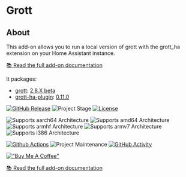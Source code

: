 # Grott

## About

This add-on allows you to run a local version of grott with the grott_ha extension on your Home Assistant instance.

[:books: Read the full add-on documentation][docs]

It packages:

- [grott](https://github.com/johanmeijer/grott/): [2.8.X beta](<https://github.com/johanmeijer/grott/tree/Beta-(2.8.x)>)
- [grott-ha-plugin](https://github.com/egguy/grott-ha-plugin): [0.11.0](https://pypi.org/project/grott-ha-plugin/0.11.0/)

[![GitHub Release][releases-shield]][releases] ![Project Stage][project-stage-shield] [![License][license-shield]](LICENSE.md)

![Supports aarch64 Architecture][aarch64-shield] ![Supports amd64 Architecture][amd64-shield] ![Supports armhf Architecture][armhf-shield] ![Supports armv7 Architecture][armv7-shield] ![Supports i386 Architecture][i386-shield]

[![Github Actions][github-actions-shield]][github-actions] ![Project Maintenance][maintenance-shield] [![GitHub Activity][commits-shield]][commits]

[!["Buy Me A Coffee"](https://www.buymeacoffee.com/assets/img/custom_images/orange_img.png)](https://www.buymeacoffee.com/egguy)

[:books: Read the full add-on documentation][docs]

[aarch64-shield]: https://img.shields.io/badge/aarch64-yes-green.svg
[amd64-shield]: https://img.shields.io/badge/amd64-yes-green.svg
[armhf-shield]: https://img.shields.io/badge/armhf-yes-green.svg
[armv7-shield]: https://img.shields.io/badge/armv7-yes-green.svg
[commits-shield]: https://img.shields.io/github/commit-activity/y/egguy/addon-grott-beta.svg
[commits]: https://github.com/egguy/addon-grott-beta/commits/main
[github-actions-shield]: https://github.com/egguy/addon-grott-beta/workflows/CI/badge.svg
[github-actions]: https://github.com/egguy/addon-grott-beta/actions
[i386-shield]: https://img.shields.io/badge/i386-yes-green.svg
[license-shield]: https://img.shields.io/github/license/egguy/addon-grott-beta.svg
[maintenance-shield]: https://img.shields.io/maintenance/yes/2024.svg
[project-stage-shield]: https://img.shields.io/badge/project%20stage-stable-yellow.svg
[releases-shield]: https://img.shields.io/github/release/egguy/addon-grott-beta.svg
[releases]: https://github.com/egguy/addon-grott-beta/releases
[docs]: https://github.com/egguy/addon-grott-beta/blob/main/grott-beta/DOCS.md
